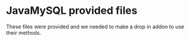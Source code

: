 # JavaMySQL provided files
These files were provided and we needed to make a drop in addon to use their methods.

